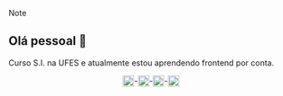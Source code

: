 > [!NOTE]  
> 
>## Olá pessoal 👋
>Curso S.I. na UFES e atualmente estou aprendendo frontend por conta.
><div style="display: flex; justify-content: center; align-items: center;">
><img align="center" alt="js" height="20" width="20" src="https://upload.wikimedia.org/wikipedia/commons/thumb/9/99/Unofficial_JavaScript_logo_2.svg/1200px-Unofficial_JavaScript_logo_2.svg.png">
>- <img align="center" alt="html" height="20" width="20" src="https://cdn-icons-png.flaticon.com/512/174/174854.png">
>- <img align="center" alt="css" height="20" width="20" src="https://upload.wikimedia.org/wikipedia/commons/thumb/6/62/CSS3_logo.svg/768px-CSS3_logo.svg.png">
>- <img align="center" alt="c" height="20" width="20" src="https://www.clipartmax.com/png/full/351-3515666_c-language-global-or-external-variables-with-examples-c-programming-logo.png">
></div>
